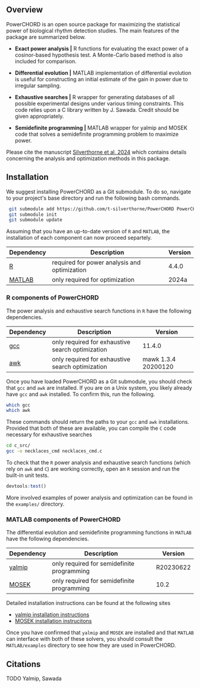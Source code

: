 ## Overview
PowerCHORD is an open source package for maximizing the statistical power of biological rhythm detection studies. The main features of the package are summarized below.

* **Exact power analysis |**
R functions for evaluating the exact power of a cosinor-based hypothesis test. A Monte-Carlo based method is also included for comparison.

* **Differential evolution |**
MATLAB implementation of differential evolution is useful for constructing an initial estimate of the gain in power due to irregular sampling.

* **Exhaustive searches |**
R wrapper for generating databases of all possible experimental designs under various timing constraints. This code relies upon a C library written by J. Sawada. Credit should be given appropriately. 

* **Semidefinite programming |**
MATLAB wrapper for yalmip and MOSEK code that solves a semidefinite programming problem to maximize power.

Please cite the manuscript [Silverthorne et al, 2024](https://www.biorxiv.org/content/10.1101/2024.05.19.594858v1.abstract) which contains details concerning the analysis and optimization methods in this package.

## Installation

We suggest installing PowerCHORD as a Git submodule. To do so, navigate to your project's base directory and run the following bash commands. 
```bash
 git submodule add https://github.com/t-silverthorne/PowerCHORD PowerCHORD
 git submodule init
 git submodule update
```

Assuming that you have an up-to-date version of `R` and `MATLAB`, the installation of each component can now proceed separtely.

|**Dependency**|**Description**|**Version**|
| --- | --- | --- |
|[R](https://www.r-project.org)| required for power analysis and optimization | 4.4.0|
|[MATLAB](https://www.mathworks.com/products/matlab.html)| only required for optimization | 2024a|


### R components of PowerCHORD 

The power analysis and exhaustive search functions in `R` have the following dependencies. 

|**Dependency**|**Description**|**Version**|
| --- | --- | --- |
|[gcc](https://gcc.gnu.org)| only required for exhaustive search optimization | 11.4.0 |
|[awk](https://invisible-island.net/mawk/) | only required for exhaustive search optimization | mawk 1.3.4 20200120|


Once you have loaded PowerCHORD as a Git submodule, you should check that `gcc` and `awk` are installed. If you are on a Unix system, you likely already have `gcc` and `awk` installed. To confirm this, run the following.
```bash
which gcc
which awk
```

These commands should return the paths to your `gcc` and `awk` installations.  Provided that both of these are available, you can compile the `C` code necessary for exhaustive searches
```bash
cd c_src/
gcc -o necklaces_cmd necklaces_cmd.c
```

To check that the `R` power analysis and exhaustive search functions (which rely on `awk` and `C`) are working correctly, open an `R` session and run the built-in unit tests.

```r
devtools:test()
```

More involved examples of power analysis and optimization can be found in the `examples/`  directory.

### MATLAB components of PowerCHORD

The differential evolution and semidefinite programming functions in `MATLAB` have the following dependencies. 

|**Dependency**|**Description**|**Version**|
| --- | --- | --- |
|[yalmip](https://yalmip.github.io)| only required for semidefinite programming| R20230622 |
|[MOSEK](https://www.mosek.com)| only required for semidefinite programming |10.2|

Detailed installation instructions can be found at the following sites
* [yalmip installation instructions](https://yalmip.github.io/tutorial/installation/)
* [MOSEK installation instrucitons](https://docs.mosek.com/latest/install/installation.html)

Once you have confirmed that `yalmip` and `MOSEK` are installed and that `MATLAB` can interface with both of these solvers, you should consult the `MATLAB/examples` directory to see how they are used in PowerCHORD. 





## Citations
TODO Yalmip, Sawada

